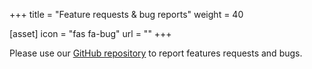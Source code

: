 +++
title = "Feature requests & bug reports"
weight = 40

[asset]
  icon = "fas fa-bug"
  url = ""
+++

Please use our [GitHub repository](https://github.com/eclipse-cdt-cloud/cdt-cloud) to report features requests and bugs.
